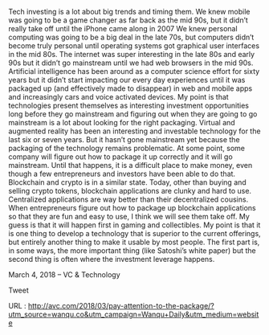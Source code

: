   Tech investing is a lot about big trends and timing them. 
   We knew mobile was going to be a game changer as far back as the mid 90s, but it didn’t really take off until the iPhone came along in 2007 
   We knew personal computing was going to be a big deal in the late 70s, but computers didn’t become truly personal until operating systems got graphical user interfaces in the mid 80s. 
   The internet was super interesting in the late 80s and early 90s but it didn’t go mainstream until we had web browsers in the mid 90s. 
   Artificial intelligence has been around as a computer science effort for sixty years but it didn’t start impacting our every day experiences until it was packaged up (and effectively made to disappear) in web and mobile apps and increasingly cars and voice activated devices. 
   My point is that technologies present themselves as interesting investment opportunities long before they go mainstream and figuring out when they are going to go mainstream is a lot about looking for the right packaging. 
   Virtual and augmented reality has been an interesting and investable technology for the last six or seven years. But it hasn’t gone mainstream yet because the packaging of the technology remains problematic. At some point, some company will figure out how to package it up correctly and it will go mainstream. Until that happens, it is a difficult place to make money, even though a few entrepreneurs and investors have been able to do that. 
   Blockchain and crypto is in a similar state. Today, other than buying and selling crypto tokens, blockchain applications are clunky and hard to use. Centralized applications are way better than their decentralized cousins. When entrepreneurs figure out how to package up blockchain applications so that they are fun and easy to use, I think we will see them take off. My guess is that it will happen first in gaming and collectibles. 
   My point is that it is one thing to develop a technology that is superior to the current offerings, but entirely another thing to make it usable by most people. The first part is, in some ways, the more important thing (like Satoshi’s white paper) but the second thing is often where the investment leverage happens. 
    
   
March 4, 2018 – VC & Technology
 
   
Tweet
 
  
 URL : http://avc.com/2018/03/pay-attention-to-the-package/?utm_source=wanqu.co&utm_campaign=Wanqu+Daily&utm_medium=website